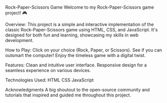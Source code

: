 Rock-Paper-Scissors Game
Welcome to my Rock-Paper-Scissors game project! 🎮

Overview:
This project is a simple and interactive implementation of the classic Rock-Paper-Scissors game using HTML, CSS, and JavaScript.
It's designed for both fun and learning, showcasing my skills in web development.

How to Play:
Click on your choice (Rock, Paper, or Scissors).
See if you can outsmart the computer!
Enjoy the timeless game with a digital twist.

Features:
Clean and intuitive user interface.
Responsive design for a seamless experience on various devices.

Technologies Used:
HTML
CSS
JavaScript

Acknowledgments
A big shoutout to the open-source community and tutorials that inspired and guided me throughout this project.

